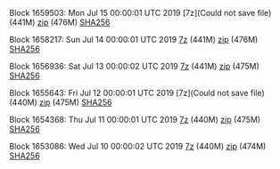 Block 1659503: Mon Jul 15 00:00:01 UTC 2019 [7z](Could not save file) (441M) [zip](https://transfer.sh/7Kcoo/bootstrap.dat.20190715.zip) (476M) [SHA256](https://transfer.sh/H5xkj/sha256.txt)

Block 1658217: Sun Jul 14 00:00:01 UTC 2019 [7z](https://transfer.sh/8Enj1/bootstrap.dat.20190714.7z) (441M) [zip](https://transfer.sh/vumJk/bootstrap.dat.20190714.zip) (476M) [SHA256](https://transfer.sh/dqH6y/sha256.txt)

Block 1656936: Sat Jul 13 00:00:02 UTC 2019 [7z]() (441M) [zip]() (475M) [SHA256]()

Block 1655643: Fri Jul 12 00:00:01 UTC 2019 [7z](Could not save file) (440M) [zip]() (475M) [SHA256]()

Block 1654368: Thu Jul 11 00:00:01 UTC 2019 [7z](https://transfer.sh/WQnzT/bootstrap.dat.20190711.7z) (440M) [zip](https://transfer.sh/9TdAi/bootstrap.dat.20190711.zip) (475M) [SHA256](https://transfer.sh/UzjIs/sha256.txt)

Block 1653086: Wed Jul 10 00:00:02 UTC 2019 [7z](https://transfer.sh/Y5SZj/bootstrap.dat.20190710.7z) (440M) [zip](https://transfer.sh/C7C7R/bootstrap.dat.20190710.zip) (474M) [SHA256](https://transfer.sh/Dxt0B/sha256.txt)
